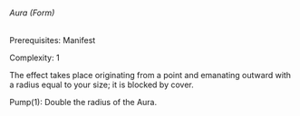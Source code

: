 ###### Aura (Form)

Prerequisites: Manifest

Complexity: 1

The effect takes place originating from a point and emanating outward with a radius equal to your size; it is blocked by cover.

Pump(1): Double the radius of the Aura. 